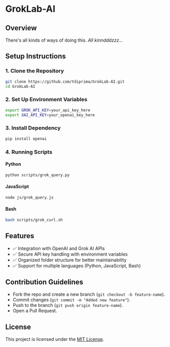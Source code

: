 # GrokLab-AI

## Overview
There's all kinds of ways of doing this. *All kinndddzzz...*

## Setup Instructions

### 1. Clone the Repository

```sh
git clone https://github.com/tdiprima/GrokLab-AI.git
cd GrokLab-AI
```

### 2. Set Up Environment Variables

```sh
export GROK_API_KEY=your_api_key_here
export XAI_API_KEY=your_openai_key_here
```

### 3. Install Dependency

```sh
pip install openai
```

### 4. Running Scripts

#### Python

```sh
python scripts/grok_query.py
```

#### JavaScript

```sh
node js/grok_query.js
```

#### Bash

```sh
bash scripts/grok_curl.sh
```

## Features
- ✅ Integration with OpenAI and Grok AI APIs
- ✅ Secure API key handling with environment variables
- ✅ Organized folder structure for better maintainability
- ✅ Support for multiple languages (Python, JavaScript, Bash)

## Contribution Guidelines
- Fork the repo and create a new branch (`git checkout -b feature-name`).
- Commit changes (`git commit -m "Added new feature"`).
- Push to the branch (`git push origin feature-name`).
- Open a Pull Request.

## License
This project is licensed under the [MIT License](LICENSE).
